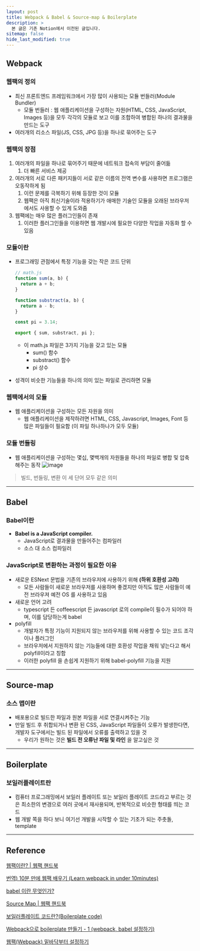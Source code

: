 ```yaml
---
layout: post
title: Webpack & Babel & Source-map & Boilerplate
description: >
  본 글은 기존 Notion에서 이전된 글입니다.
sitemap: false
hide_last_modified: true
---
```


## Webpack

### 웹팩의 정의

- 최신 프론트엔드 프레임워크에서 가장 많이 사용되는 모듈 번들러(Module Bundler)
  - 모듈 번들러 : 웹 애플리케이션을 구성하는 자원(HTML, CSS, JavaScript, Images 등)을 모두 각각의 모듈로 보고 이를 조합하여 병합된 하나의 결과물을 만드는 도구
- 여러개의 리소스 파일(JS, CSS, JPG 등)을 하나로 묶어주는 도구

### 웹팩의 장점

1. 여러개의 파일을 하나로 묶어주기 때문에 네트워크 접속의 부담이 줄어듦
   1. 더 빠른 서비스 제공
2. 여러개의 서로 다른 패키지들이 서로 같은 이름의 전역 변수를 사용하면 프로그램은 오동작하게 됨
   1. 이런 문제를 극복하기 위해 등장한 것이 모듈
   2. 웹팩은 아직 최신기술이라 적용하기가 애매한 기술인 모듈을 오래된 브라우저에서도 사용할 수 있게 도와줌
3. 웹팩에는 매우 많은 플러그인들이 존재
   1. 이러한 플러그인들을 이용하면 웹 개발시에 필요한 다양한 작업을 자동화 할 수 있음

### 모듈이란

- 프로그래밍 관점에서 특정 기능을 갖는 작은 코드 단위

  ```jsx
  // math.js
  function sum(a, b) {
    return a + b;
  }

  function substract(a, b) {
    return a - b;
  }

  const pi = 3.14;

  export { sum, substract, pi };
  ```

  - 이 math.js 파일은 3가지 기능을 갖고 있는 모듈
    - sum() 함수
    - substract() 함수
    - pi 상수

- 성격이 비슷한 기능들을 하나의 의미 있는 파일로 관리하면 모듈

### 웹팩에서의 모듈

- 웹 애플리케이션을 구성하는 모든 자원을 의미
  - 웹 애플리케이션을 제작하려면 HTML, CSS, Javascript, Images, Font 등 많은 파일들이 필요함 (이 파일 하나하나가 모두 모듈)

### 모듈 번들링

- 웹 애플리케이션을 구성하는 몇십, 몇백개의 자원들을 하나의 파일로 병합 및 압축해주는 동작
  ![image](https://user-images.githubusercontent.com/68031450/240645332-3febdbac-e57a-4eda-821a-ac18d6149fab.png)

> 빌드, 번들링, 변환 이 세 단어 모두 같은 의미

---

## Babel

### Babel이란

- **Babel is a JavaScript compiler.**
  - JavaScript로 결과물을 만들어주는 컴파일러
  - 소스 대 소스 컴파일러

### JavaScript로 변환하는 과정이 필요한 이유

- 새로운 ESNext 문법을 기존의 브라우저에 사용하기 위해 **(하위 호환성 고려)**
  - 모든 사람들이 새로운 브라우저를 사용하며 좋겠지만 아직도 많은 사람들이 예전 브라우져 예전 OS 를 사용하고 있음
- 새로운 언어 고려
  - typescript 든 coffeescript 든 javascript 로의 compile이 필수가 되어야 하며, 이를 담당하는게 babel
- polyfill
  - 개발자가 특정 기능이 지원되지 않는 브라우저를 위해 사용할 수 있는 코드 조각이나 플러그인
  - 브라우저에서 지원하지 않는 기능들에 대한 호환성 작업을 채워 넣는다고 해서 polyfill이라고 칭함
  - 이러한 polyfill 을 손쉽게 지원하기 위해 babel-polyfill 기능을 지원

---

## Source-map

### 소스 맵이란

- 배포용으로 빌드한 파일과 원본 파일을 서로 연결시켜주는 기능
- 만일 빌드 후 취합되거나 변환 된 CSS, JavaScript 파일들이 오류가 발생한다면, 개발자 도구에서는 빌드 된 파일에서 오류를 출력하고 있을 것
  - 우리가 원하는 것은 **빌드 전 오류난 파일 및 라인** 을 알고싶은 것

---

## Boilerplate

### 보일러플레이트란

- 컴퓨터 프로그래밍에서 보일러 플레이트 또는 보일러 플레이트 코드라고 부르는 것은 최소한의 변경으로 여러 곳에서 재사용되며, 반복적으로 비슷한 형태를 띄는 코드
- 웹 개발 쪽을 하다 보니 여기선 개발을 시작할 수 있는 기초가 되는 주춧돌, template

---

## Reference

[웹팩이란? | 웹팩 핸드북](https://joshua1988.github.io/webpack-guide/webpack/what-is-webpack.html#%EB%AA%A8%EB%93%88%EC%9D%B4%EB%9E%80)

[번역) 10분 만에 웹팩 배우기 (Learn webpack in under 10minutes)](https://serzhul.io/JavaScript/learn-webpack-in-under-10minutes/)

[babel 이란 무엇인가?](https://bravenamme.github.io/2020/02/12/what-is-babel/)

[Source Map | 웹팩 핸드북](https://joshua1988.github.io/webpack-guide/devtools/source-map.html)

[보일러플레이트 코드란?(Boilerplate code)](https://charlezz.medium.com/%EB%B3%B4%EC%9D%BC%EB%9F%AC%ED%94%8C%EB%A0%88%EC%9D%B4%ED%8A%B8-%EC%BD%94%EB%93%9C%EB%9E%80-boilerplate-code-83009a8d3297)

[Webpack으로 boilerplate 만들기 - 1 (webpack, babel 설정하기)](https://haerang94.tistory.com/5?category=791931)

[웹팩(Webpack) 밑바닥부터 설정하기](https://365kim.tistory.com/35)

